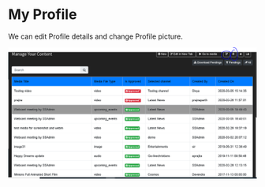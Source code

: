 # My Profile

We can edit Profile details and change Profile picture.

![](../.gitbook/assets/image%20%28213%29.png)

